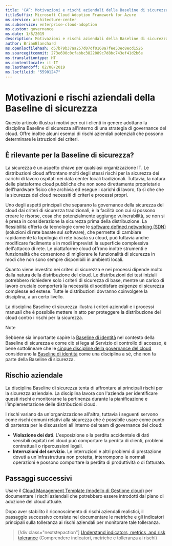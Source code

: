 ```yaml
---
title: 'CAF: Motivazioni e rischi aziendali della Baseline di sicurezza'
titleSuffix: Microsoft Cloud Adoption Framework for Azure
ms.service: architecture-center
ms.subservice: enterprise-cloud-adoption
ms.custom: governance
ms.date: 1/8/2019
description: Motivazioni e rischi aziendali della Baseline di sicurezza
author: BrianBlanchard
ms.openlocfilehash: d57b79b37aa257d07df0168a7fee53ec8ecd1526
ms.sourcegitcommit: 273e690c0cfabbc3822089c7d8bc743ef41d2b6e
ms.translationtype: HT
ms.contentlocale: it-IT
ms.lasthandoff: 02/08/2019
ms.locfileid: "55901247"
---
```

# <a name="security-baseline-motivations-and-business-risks"></a>Motivazioni e rischi aziendali della Baseline di sicurezza

Questo articolo illustra i motivi per cui i clienti in genere adottano la disciplina Baseline di sicurezza all'interno di una strategia di governance del cloud. Offre inoltre alcuni esempi di rischi aziendali potenziali che possono determinare le istruzioni dei criteri.

<!-- markdownlint-disable MD026 -->

## <a name="is-a-security-baseline-relevant"></a>È rilevante per la Baseline di sicurezza?

La sicurezza è un aspetto chiave per qualsiasi organizzazione IT. Le distribuzioni cloud affrontano molti degli stessi rischi per la sicurezza dei carichi di lavoro ospitati nei data center locali tradizionali. Tuttavia, la natura delle piattaforme cloud pubbliche che non sono direttamente proprietarie dell'hardware fisico che archivia ed esegue i carichi di lavoro, fa sì che che la sicurezza del cloud necessiti di criteri e processi propri.

Uno degli aspetti principali che separano la governance della sicurezza del cloud dai criteri di sicurezza tradizionali, è la facilità con cui si possono creare le risorse, cosa che potenzialmente aggiunge vulnerabilità, se non si è presa in considerazione la sicurezza prima della distribuzione. La flessibilità offerta da tecnologie come le [software defined networking (SDN)](../../decision-guides/software-defined-network/overview.md) (soluzioni di rete basate sul software), che permette di cambiare rapidamente la topologia di rete basata su cloud, può tuttavia anche modificare facilmente e in modi imprevisti la superficie complessiva dell'attacco di rete. Le piattaforme cloud offrono inoltre strumenti e funzionalità che consentono di migliorare le funzionalità di sicurezza in modi che non sono sempre disponibili in ambienti locali.

Quanto viene investito nei criteri di sicurezza e nei processi dipende molto dalla natura della distribuzione del cloud. Le distribuzioni dei test iniziali potrebbero richiedere solo i criteri di sicurezza di base, mentre un carico di lavoro cruciale comporterà la necessità di soddisfare esigenze di sicurezza complesse ed estese. Tutte le distribuzioni dovranno coinvolgere la disciplina, a un certo livello.

La disciplina Baseline di sicurezza illustra i criteri aziendali e i processi manuali che è possibile mettere in atto per proteggere la distribuzione del cloud contro i rischi per la sicurezza.

> [!NOTE]
>Sebbene sia importante capire la [Baseline di identità](../identity-baseline/overview.md) nel contesto della Baseline di sicurezza e come ciò si lega al Servizio di controllo di accesso, è bene sottolineare che le [cinque discipline della governance del cloud](../overview.md) considerano la [Baseline di identità](../identity-baseline/overview.md) come una disciplina a sé, che non fa parte della Baseline di sicurezza.

## <a name="business-risk"></a>Rischio aziendale

La disciplina Baseline di sicurezza tenta di affrontare ai principali rischi per la sicurezza aziendale. La disciplina lavora con l'azienda per identificare questi rischi e monitorarne la pertinenza durante la pianificazione e l'implementazione delle distribuzioni cloud.

I rischi variano da un'organizzazione all'altra, tuttavia i seguenti servono come rischi comuni relativi alla sicurezza che è possibile usare come punto di partenza per le discussioni all'interno del team di governance del cloud:

- **Violazione dei dati**. L'esposizione o la perdita accidentale di dati sensibili ospitati nel cloud può comportare la perdita di clienti, problemi contrattuali o ripercussioni legali.
- **Interruzioni del servizio**. Le interruzioni e altri problemi di prestazione dovuti a un'infrastruttura non protetta, interrompono le normali operazioni e possono comportare la perdita di produttività o di fatturato.

## <a name="next-steps"></a>Passaggi successivi

Usare il [Cloud Management Template (modello di Gestione cloud)](./template.md) per documentare i rischi aziendali che potrebbero essere introdotti dal piano di adozione del cloud attuale.

Dopo aver stabilito il riconoscimento di rischi aziendali realistici, il passaggio successivo consiste nel documentare le metriche e gli indicatori principali sulla tolleranza ai rischi aziendali per monitorare tale tolleranza.

> [!div class="nextstepaction"]
> [Understand indicators, metrics, and risk tolerance](./metrics-tolerance.md) (Comprendere indicatori, metriche e tolleranza ai rischi)
